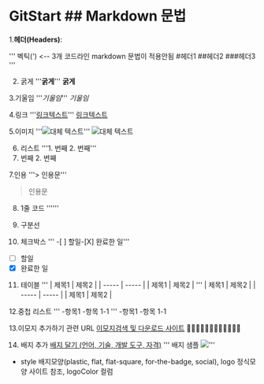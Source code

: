 # GitStart ## Markdown 문법
1.**헤더(Headers)**:

'''
  벡틱(') <-- 3개 코드라인 markdown 문법이 적용안됨
  #헤더1
 ##헤더2
###헤더3
'''

2. 굵게
'''**굵게**'''
**굵게**

3.기울임
'''*기울임*'''
*기울임*

4.링크
'''[링크텍스트](url)'''
[링크텍스트](url)

5.이미지
'''![대체 텍스트](이미지_url)'''
![대체 텍스트](이미지_url)

6. 리스트
'''1. 번째 2. 번째'''
1. 번째 2. 번째


7.인용
'''> 인용문'''
> 인용문

8. 1줄 코드
''''''
9. 구분선

10. 체크박스
''' -[ ] 할일-[X] 완료한 일'''
-[ ] 할일
-[X] 완료한 일

11. 테이블
''' | 제목1 | 제목2 |
    | ----- | ----- |
    | 제목1 | 제목2 |
'''
| 제목1 | 제목2 |
    | ----- | ----- |
    | 제목1 | 제목2 |

12.중첩 리스트
''' -항목1
    -항목 1-1
'''
-항목1
    -항목 1-1

13.이모지 추가하기 관련 URL
[이모지검색 및 다운로드 사이트](https://emojipedia.org/)
🧑🏻🧑🏻🧑🏻🧑🏻🧑🏻🧑🏻

14. 배지 추가
[배지 달기 (언어, 기술, 개발 도구, 자격)](https://simpleicons.org)
''' 배지 샘플 <img src="https://img.shields.io/badge/JAVA-007396?style=flat&logo=Java&logoColor=white"/>'''

- style 배지모양(plastic, flat, flat-square, for-the-badge, social), logo 정식모양 사이트 참조, logoColor 컬럼

